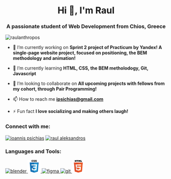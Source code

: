 <h1 align="center">Hi 👋, I'm Raul</h1>
<h3 align="center">A passionate student of Web Development from Chios, Greece</h3>

<p align="left"> <img src="https://komarev.com/ghpvc/?username=raulanthropos&label=Profile%20views&color=0e75b6&style=flat" alt="raulanthropos" /> </p>

- 🔭 I’m currently working on **Sprint 2 project of Practicum by Yandex! A single-page website project, focused on positioning, the BEM methodology and animation!**

- 🌱 I’m currently learning **HTML, CSS, the BEM metholodogy, Git, Javascript**

- 👯 I’m looking to collaborate on **All upcoming projects with fellows from my cohort, through Pair Programming!**

- 📫 How to reach me **ipsichias@gmail.com**

- ⚡ Fun fact **I love socializing and making others laugh!**

<h3 align="left">Connect with me:</h3>
<p align="left">
<a href="https://linkedin.com/in/Ioannis Psichias" target="blank"><img align="center" src="https://cdn.jsdelivr.net/npm/simple-icons@3.0.1/icons/linkedin.svg" alt="ioannis psichias" height="30" width="40" /></a>
<a href="https://fb.com/Raul Aleksandros" target="blank"><img align="center" src="https://cdn.jsdelivr.net/npm/simple-icons@3.0.1/icons/facebook.svg" alt="raul aleksandros" height="30" width="40" /></a>
</p>

<h3 align="left">Languages and Tools:</h3>
<p align="left"> <a href="https://www.blender.org/" target="_blank"> <img src="https://download.blender.org/branding/community/blender_community_badge_white.svg" alt="blender" width="40" height="40"/> </a> <a href="https://www.w3schools.com/css/" target="_blank"> <img src="https://raw.githubusercontent.com/devicons/devicon/master/icons/css3/css3-original-wordmark.svg" alt="css3" width="40" height="40"/> </a> <a href="https://www.figma.com/" target="_blank"> <img src="https://www.vectorlogo.zone/logos/figma/figma-icon.svg" alt="figma" width="40" height="40"/> </a> <a href="https://git-scm.com/" target="_blank"> <img src="https://www.vectorlogo.zone/logos/git-scm/git-scm-icon.svg" alt="git" width="40" height="40"/> </a> <a href="https://www.w3.org/html/" target="_blank"> <img src="https://raw.githubusercontent.com/devicons/devicon/master/icons/html5/html5-original-wordmark.svg" alt="html5" width="40" height="40"/> </a> </p>
